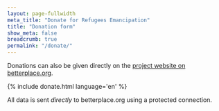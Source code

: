 ```yaml
---
layout: page-fullwidth
meta_title: "Donate for Refugees Emancipation"
title: "Donation form"
show_meta: false
breadcrumb: true
permalink: "/donate/"
---
```


Donations can also be given directly on the [project website on betterplace.org](https://www.betterplace.org/en/projects/20601-internetcafes-computerkurse-fur-gefluchtete).

{% include donate.html language='en' %}

<div class="row t30">
  <div class="small-9 small-centered columns">
    <div data-alert class="alert-box info radius">
    All data is sent <em>directly</em> to betterplace.org using a protected connection.
    </div>
  </div>
</div>

